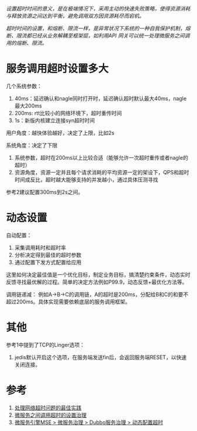 
*设置超时时间的意义，是在极端情况下，采⽤主动的快速失败策略，使得资源消耗与释放资源之间达到平衡，避免调⽤双⽅因资源耗尽⽽宕机。*

*超时时间的设置，和熔断、限流⼀样，是异常状况下系统的⼀种⾃我保护机制，熔断、限流都已经从业务解耦⾄框架层，如利⽤API ⽹关可以统⼀处理微服务之间调⽤的熔断、限流。*

# 服务调用超时设置多大

几个系统参数：
1. 40ms：延迟确认和nagle同时打开时，延迟确认超时默认最大40ms，nagle最大200ms
2. 200ms: rtt比较小的网络环境下，超时重传时间
3. 1s：新版内核建立连接syn超时时间

用户角度：越快体验越好，决定了上限，比如2s

系统角度：决定了下限
1. 系统参数，超时在200ms以上比较合适（能够允许一次超时重传或者nagle的超时）
2. 资源角度，资源一定并且每个请求消耗的平均资源一定的架设下，QPS和超时时间成反比，超时越大能够支持的并发越小，通过具体压测寻找

参考2建议配置300ms到2s之间。

# 动态设置

自动配置：
1. 采集调用耗时和超时率
2. 分析决定得到最佳的超时参数
3. 通过配置下发方式配置给应用

这里如何决定最佳值是一个优化目标，制定业务目标，搞清楚约束条件，动态实时反馈寻找最优解的过程。简单的决定方法例如P99.9，动态反馈+最优化方法等。

调用链递减：
例如A->B->C的调用链，A的超时是200ms，分配给B和C的和要不超过200ms。具体实现需要依赖底层的服务调用框架。

# 其他

参考1中提到了TCP的Linger选项：
1. jedis默认开启这个选项，在服务端发送fin后，会返回服务端RESET，以快速关闭连接。

# 参考

1. [处理网络超时问题的最佳实践](https://zhuanlan.zhihu.com/p/65686330)
2. [微服务之间调用超时的设置治理](https://www.infoq.cn/article/eyrSLAr53L6HJm5YJgyX)
3. [微服务引擎MSE > 微服务治理 > Dubbo服务治理 > 动态配置超时](https://help.aliyun.com/document_detail/190106.html)


